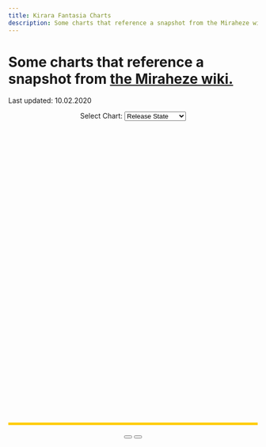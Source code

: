 ```yaml
---
title: Kirara Fantasia Charts
description: Some charts that reference a snapshot from the Miraheze wiki.
---
```


<script src="assets/js/Chart.min.js"></script>
<script src="assets/js/lodash.min.js"></script>
<script src="assets/js/KiraraStats.js"></script>

# Some charts that reference a snapshot from [the Miraheze wiki.](https://kirarafantasia.miraheze.org/wiki/Main_Page)
Last updated: 10.02.2020

<div style="text-align:center">
  <label for="chartselect">Select Chart: </label>
  <select id="chartselect">
    <optgroup label="5* Cards">
      <option value="0">Release State</option>
      <option value="2">Attributes</option>
      <option value="3">Classes</option>
      <option value="4">Class/Attribute</option>
    </optgroup>
    <optgroup label="Others">
      <option value="1">Rarities</option>
    </optgroup>
  </select>
</div>
<div id="chartarea" class="ui-widget-content" style="width: 100%; min-height: 400px; height: 600px; margin: 10px auto; border-bottom: 5px solid #FFCC00;">
  <canvas id="myChart"></canvas>
</div>
<div style="text-align:center">
  <button id="chartplus"></button>
  <button id="chartminus"></button>
</div>